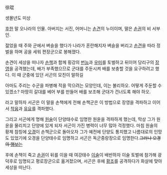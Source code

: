 徐琨  

생몰년도 미상  

[후한](%ED%9B%84%ED%95%9C.md) 말 오나라의 인물. 아버지는 서진, 어머니는
[손견](%EC%86%90%EA%B2%AC.md)의 누이이며, 딸은 [손권](%EC%86%90%EA%B6%8C.md)의 비
서부인.

젊었을 때 주와 군에서 벼슬을 했다가 나라가 혼란해지자 벼슬을 버리고 [손견](%EC%86%90%EA%B2%AC.md)을 따라 정벌을
하며 공을 세워 편장군으로 봉해졌다.

손견이 세상을 떠나자 [손책](%EC%86%90%EC%B1%85.md)과 함께 횡강의
[번능](%EB%B2%88%EB%8A%A5.md)과 [우미](%EC%9A%B0%EB%AF%B8.md)를 토벌하고 뒤이어 당리구의
[장영](%EC%9E%A5%EC%98%81.md)을 공격했는데, 배가 부족했으므로 군대를 주둔시켜 배를 보충할 것을 요구하려고 했다.
이 때 군중에 있던 서곤의 모친이 말하길  

아마도 주리는 수군을 파병해 적을 막으려는 모양인데, 이는 불리하오. 어떻게 주둔할 수 있겠소? 마땅히 갈대를 베어 부를 만들어 배를 보조해
군대가 건너도록 해야 하오.  

라고 말하자 서곤은 이 말을 손책에게 전해 손책군은 이 방법으로 장영을 격파하고 이어서
[착융](%EC%B0%A9%EC%9C%B5.md)과 [유요](%EC%9C%A0%EC%9A%94.md)를 격파했다.

그리고 서곤에게 명해 [원술](%EC%9B%90%EC%88%A0.md)이 단양태수로 임명한 원윤을 격파하게 했는데, 막상 그가 원윤을
물리치고 단양에 있게 되자 서곤이 가진 병력이 너무 많아 걱정했다. 마침 원술의 황제 참칭에
[오경](%EC%98%A4%EA%B2%BD%28%EC%82%BC%EA%B5%AD%EC%A7%80%29.md)이 손책군으로 돌아오자 그가
예전에 단양도 통치했고 나름대로의 인망도 있었기에 오경을 단양태수로 임명하고 서곤은 독군중랑장으로 임명한다.<del>그러나 오경의
[행보는](%EB%A7%89%EC%9E%A5.md)</del>

후에 손책이 죽고 [손권](%EC%86%90%EA%B6%8C.md)이 뒤를 이을 때 여강태수
[이술](%EC%9D%B4%EC%88%A0.md)이 배반하자 이술 토벌에 참가해 광덕후로 임명되고 평로장군으로 옮겨졌으며, 서곤은 후에
[황조](%ED%99%A9%EC%A1%B0.md)를 공격하다가 화살에 맞아 세상을 떠난다.

